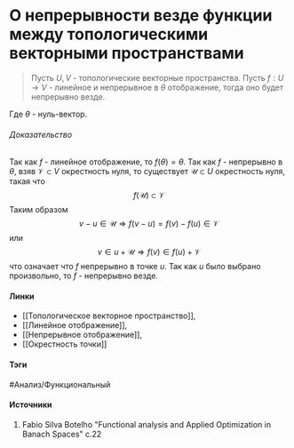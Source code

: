 # О непрерывности везде функции между топологическими векторными пространствами
>Пусть $U,V$ - топологические векторные пространства. Пусть $f:U\to V$ - линейное и непрерывное в $\theta$ отображение, тогда оно будет непрерывно везде.

Где $\theta$ - нуль-вектор.

###### Доказательство
Так как $f$ - линейное отображение, то $f(\theta)=\theta$. Так как $f$ - непрерывно в $\theta$, взяв $\mathcal{V}\subset V$ окрестность нуля, то существует $\mathcal{U}\subset U$ окрестность нуля, такая что
$$
f(\mathcal{U})\subset\mathcal{V}
$$
Таким образом
$$
v-u\in\mathcal{U}\Rightarrow f(v-u)=f(v)-f(u)\in\mathcal{V}
$$
или
$$
v\in u+\mathcal{U}\Rightarrow f(v)\in f(u)+\mathcal{V}
$$
что означает что $f$ непрерывно в точке $u$. Так как $u$ было выбрано произвольно, то $f$ - непрерывно везде.
#### Линки
- [[Топологическое векторное пространство]],
- [[Линейное отображение]],
- [[Непрерывное отображение]],
- [[Окрестность точки]]
#### Тэги
 #Анализ/Функциональный 
#### Источники
1. Fabio Silva Botelho "Functional analysis and Applied Optimization in Banach Spaces" с.22